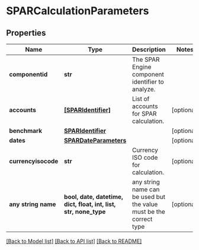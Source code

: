 # SPARCalculationParameters


## Properties
Name | Type | Description | Notes
------------ | ------------- | ------------- | -------------
**componentid** | **str** | The SPAR Engine component identifier to analyze. | 
**accounts** | [**[SPARIdentifier]**](SPARIdentifier.md) | List of accounts for SPAR calculation. | [optional] 
**benchmark** | [**SPARIdentifier**](SPARIdentifier.md) |  | [optional] 
**dates** | [**SPARDateParameters**](SPARDateParameters.md) |  | [optional] 
**currencyisocode** | **str** | Currency ISO code for calculation. | [optional] 
**any string name** | **bool, date, datetime, dict, float, int, list, str, none_type** | any string name can be used but the value must be the correct type | [optional]

[[Back to Model list]](../README.md#documentation-for-models) [[Back to API list]](../README.md#documentation-for-api-endpoints) [[Back to README]](../README.md)


